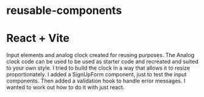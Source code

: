 # reusable-components
# React + Vite
Input elements and analog clock created for reusing purposes.
The Analog clock code can be used to be used as starter code and recreated and suited to your own style.
I tried to build the clock in a way that allows it to resize proportionately.
I added a SignUpForm component, just to test the input components.
Then added a validation hook to handle error messages. I wanted to work out how to do it with just react.
